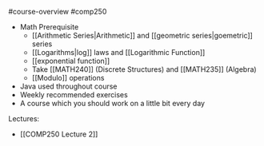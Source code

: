 #course-overview #comp250

- Math Prerequisite
	- [[Arithmetic Series|Arithmetic]] and [[geometric series|goemetric]] series
	- [[Logarithms|log]] laws and [[Logarithmic Function]]
	- [[exponential function]]
	- Take [[MATH240]] (Discrete Structures) and [[MATH235]] (Algebra)
	- [[Modulo]] operations
- Java used throughout course
- Weekly recommended exercises
- A course which you should work on a little bit every day

Lectures:
- [[COMP250 Lecture 2]]
